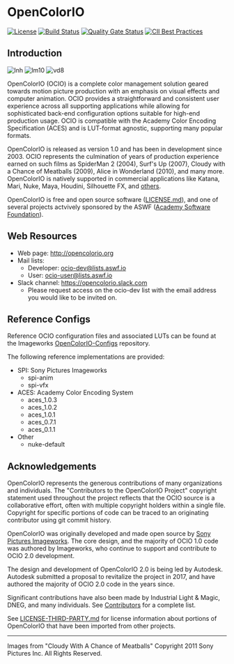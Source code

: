 <!-- SPDX-License-Identifier: CC-BY-4.0 -->
<!-- Copyright Contributors to the OpenColorIO Project. -->

OpenColorIO
===========

[![License](https://img.shields.io/badge/License-BSD%203--Clause-blue.svg)](https://opensource.org/licenses/BSD-3-Clause)
[![Build Status](https://dev.azure.com/imageworks/OpenColorIO/_apis/build/status/imageworks.OpenColorIO?branchName=master)](https://dev.azure.com/imageworks/OpenColorIO/_build/latest?definitionId=1&branchName=master)
[![Quality Gate Status](https://sonarcloud.io/api/project_badges/measure?project=imageworks_OpenColorIO&metric=alert_status)](https://sonarcloud.io/dashboard?id=imageworks_OpenColorIO)
[![CII Best Practices](https://bestpractices.coreinfrastructure.org/projects/2612/badge)](https://bestpractices.coreinfrastructure.org/projects/2612)

Introduction
------------

[linear]: https://origin-flash.sonypictures.com/ist/imageworks/cloudy1.jpg
[log]: https://origin-flash.sonypictures.com/ist/imageworks/cloudy3.jpg
[vd]: https://origin-flash.sonypictures.com/ist/imageworks/cloudy2.jpg

![lnh][linear] ![lm10][log] ![vd8][vd]

OpenColorIO (OCIO) is a complete color management solution geared towards
motion picture production with an emphasis on visual effects and computer
animation. OCIO provides a straightforward and consistent user experience
across all supporting applications while allowing for sophisticated back-end
configuration options suitable for high-end production usage. OCIO is
compatible with the Academy Color Encoding Specification (ACES) and is
LUT-format agnostic, supporting many popular formats.

OpenColorIO is released as version 1.0 and has been in development since 2003.
OCIO represents the culmination of years of production experience earned on
such films as SpiderMan 2 (2004), Surf's Up (2007), Cloudy with a Chance of
Meatballs (2009), Alice in Wonderland (2010), and many more. OpenColorIO is
natively supported in commercial applications like Katana, Mari, Nuke, Maya,
Houdini, Silhouette FX, and
[others](https://opencolorio.org/CompatibleSoftware.html).

OpenColorIO is free and open source software ([LICENSE.md](LICENSE.md)), and
one of several projects actvively sponsored by the ASWF
([Academy Software Foundation](https://www.aswf.io/)).

Web Resources
-------------

* Web page: <http://opencolorio.org>
* Mail lists:
  * Developer: <ocio-dev@lists.aswf.io>
  * User: <ocio-user@lists.aswf.io>
* Slack channel: <https://opencolorio.slack.com>
  * Please request access on the ocio-dev list with the email address you
    would like to be invited on.

Reference Configs
-----------------

Reference OCIO configuration files and associated LUTs can be found at the
Imageworks [OpenColorIO-Configs](https://github.com/imageworks/OpenColorIO-Configs)
repository.

The following reference implementations are provided:

* SPI: Sony Pictures Imageworks
  * spi-anim
  * spi-vfx
* ACES: Academy Color Encoding System
  * aces_1.0.3
  * aces_1.0.2
  * aces_1.0.1
  * aces_0.7.1
  * aces_0.1.1
* Other
  * nuke-default

Acknowledgements
----------------

OpenColorIO represents the generous contributions of many organizations and
individuals. The "Contributors to the OpenColorIO Project" copyright statement
used throughout the project reflects that the OCIO source is a collaborative
effort, often with multiple copyright holders within a single file. Copyright
for specific portions of code can be traced to an originating contributor using
git commit history.

OpenColorIO was originally developed and made open source by
[Sony Pictures Imageworks](http://opensource.imageworks.com). The core design,
and the majority of OCIO 1.0 code was authored by Imageworks, who continue to
support and contribute to OCIO 2.0 development.

The design and development of OpenColorIO 2.0 is being led by Autodesk.
Autodesk submitted a proposal to revitalize the project in 2017, and have
authored the majority of OCIO 2.0 code in the years since.

Significant contributions have also been made by Industrial Light & Magic,
DNEG, and many individuals. See
[Contributors](https://github.com/imageworks/OpenColorIO/graphs/contributors)
for a complete list.

See [LICENSE-THIRD-PARTY.md](LICENSE-THIRD-PARTY.md) for license information
about portions of OpenColorIO that have been imported from other projects.

---
Images from "Cloudy With A Chance of Meatballs" Copyright 2011 Sony Pictures Inc.
All Rights Reserved.
